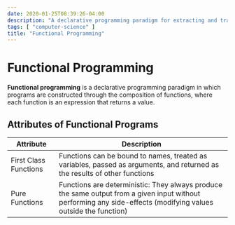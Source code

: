 ```yaml
---
date: 2020-01-25T08:39:26-04:00
description: "A declarative programming paradigm for extracting and transforming data from streams"
tags: [ "computer-science" ]
title: "Functional Programming"
---
```


# Functional Programming

**Functional programming** is a declarative programming paradigm in which programs are constructed through the composition of functions, where each function is an expression that returns a value.

## Attributes of Functional Programs

| Attribute             | Description                                                                                                                                                     |
| --------------------- | --------------------------------------------------------------------------------------------------------------------------------------------------------------- |
| First Class Functions | Functions can be bound to names, treated as variables, passed as arguments, and returned as the results of other functions                                      |
| Pure Functions        | Functions are deterministic: They always produce the same output from a given input without performing any side-effects (modifying values outside the function) |
